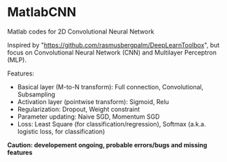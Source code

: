 MatlabCNN
=========

Matlab codes for 2D Convolutional Neural Network

Inspired by "https://github.com/rasmusbergpalm/DeepLearnToolbox", but focus on Convolutional Neural Network (CNN) and Multilayer Perceptron (MLP). 

Features:
* Basical layer (M-to-N transform): Full connection, Convolutional, Subsampling
* Activation layer (pointwise transform): Sigmoid, Relu
* Regularization: Dropout, Weight constraint
* Parameter updating: Naive SGD, Momentum SGD
* Loss: Least Square (for classification/regression), Softmax (a.k.a. logistic loss, for classification)

**Caution: developement ongoing, probable errors/bugs and missing features**
